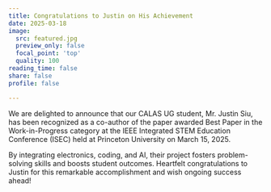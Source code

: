 ```yaml
---
title: Congratulations to Justin on His Achievement
date: 2025-03-18
image:
  src: featured.jpg
  preview_only: false
  focal_point: 'top'
  quality: 100
reading_time: false
share: false
profile: false

---
```

We are delighted to announce that our CALAS UG student, Mr. Justin Siu, has been recognized as a co-author of the paper awarded Best Paper in the Work-in-Progress category at the IEEE Integrated STEM Education Conference (ISEC) held at Princeton University on March 15, 2025. 
<!--more-->

By integrating electronics, coding, and AI, their project fosters problem-solving skills and boosts student outcomes. Heartfelt congratulations to Justin for this remarkable accomplishment and wish ongoing success ahead!
